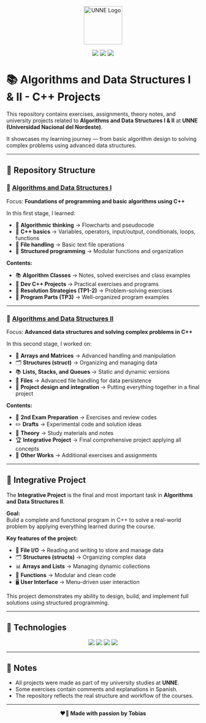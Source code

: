 <p align="center">
  <img src="https://upload.wikimedia.org/wikipedia/commons/8/8a/Logo_UNNE.png" alt="UNNE Logo" width="100"/>
</p>
<p align="center">
  <img src="https://img.shields.io/badge/C%2B%2B-00599C?style=for-the-badge&logo=cplusplus&logoColor=white"/>
  <img src="https://img.shields.io/badge/UNNE-Informatics-blue?style=for-the-badge"/>
  <img src="https://img.shields.io/badge/Status-Completed-brightgreen?style=for-the-badge"/>
</p>

# 📚 Algorithms and Data Structures I & II - C++ Projects

This repository contains exercises, assignments, theory notes, and university projects related to **Algorithms and Data Structures I & II** at **UNNE (Universidad Nacional del Nordeste)**.

It showcases my learning journey — from basic algorithm design to solving complex problems using advanced data structures.

---

## 📂 Repository Structure

### 📘 [Algorithms and Data Structures I](./Algoritmo%20y%20Estructura%20de%20datos%201)

Focus: **Foundations of programming and basic algorithms using C++**

In this first stage, I learned:

- 🧠 **Algorithmic thinking** → Flowcharts and pseudocode
- 🧱 **C++ basics** → Variables, operators, input/output, conditionals, loops, functions
- 📄 **File handling** → Basic text file operations
- 🧩 **Structured programming** → Modular functions and organization

**Contents:**

- 📚 **Algorithm Classes** → Notes, solved exercises and class examples
- 🧰 **Dev C++ Projects** → Practical exercises and programs
- 📝 **Resolution Strategies (TP1-2)** → Problem-solving exercises
- 🔧 **Program Parts (TP3)** → Well-organized program examples

---

### 📗 [Algorithms and Data Structures II](./Algoritmo%20y%20Estructura%20de%20datos%202)

Focus: **Advanced data structures and solving complex problems in C++**

In this second stage, I worked on:

- 🧮 **Arrays and Matrices** → Advanced handling and manipulation
- 🗂️ **Structures (struct)** → Organizing and managing data
- 📚 **Lists, Stacks, and Queues** → Static and dynamic versions
- 💾 **Files** → Advanced file handling for data persistence
- 🧩 **Project design and integration** → Putting everything together in a final project

**Contents:**

- 🧪 **2nd Exam Preparation** → Exercises and review codes
- ✏️ **Drafts** → Experimental code and solution ideas
- 📖 **Theory** → Study materials and notes
- 🏆 **Integrative Project** → Final comprehensive project applying all concepts
- 📌 **Other Works** → Additional exercises and assignments

---

## 🚧 Integrative Project

The **Integrative Project** is the final and most important task in **Algorithms and Data Structures II**.

**Goal:**  
Build a complete and functional program in C++ to solve a real-world problem by applying everything learned during the course.

**Key features of the project:**

- 📂 **File I/O** → Reading and writing to store and manage data
- 🗂️ **Structures (structs)** → Organizing complex data
- 📊 **Arrays and Lists** → Managing dynamic collections
- 🧩 **Functions** → Modular and clean code
- 🖥️ **User Interface** → Menu-driven user interaction

This project demonstrates my ability to design, build, and implement full solutions using structured programming.

---

## 🚀 Technologies

<p align="center">
  <img src="https://img.shields.io/badge/C++-00599C?style=for-the-badge&logo=cplusplus&logoColor=white"/>
  <img src="https://img.shields.io/badge/Dev%20C%2B%2B-0065A9?style=for-the-badge"/>
  <img src="https://img.shields.io/badge/Standard%20Library-C%2B%2B-00599C?style=for-the-badge"/>
  <img src="https://img.shields.io/badge/Markdown-000000?style=for-the-badge&logo=markdown&logoColor=white"/>
</p>

---

## 📝 Notes

- All projects were made as part of my university studies at **UNNE**.
- Some exercises contain comments and explanations in Spanish.
- The repository reflects the real structure and workflow of the courses.

---

<p align="center"><b>❤️🐔 Made with passion by Tobias</b></p>
